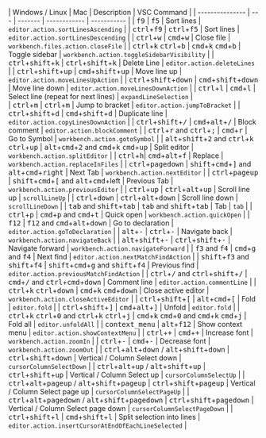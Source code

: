 | Windows / Linux | Mac | Description  | VSC Command |
| --------------- | --- | ------- | ------------ | ----------- |
| <kbd>f9</kbd> | <kbd>f5</kbd> | Sort lines | `editor.action.sortLinesAscending` | 
| <kbd>ctrl</kbd>+<kbd>f9</kbd> | <kbd>ctrl</kbd>+<kbd>f5</kbd> | Sort lines | `editor.action.sortLinesDescending` | 
| <kbd>ctrl</kbd>+<kbd>w</kbd> | <kbd>cmd</kbd>+<kbd>w</kbd> | Close file | `workbench.files.action.closeFile` | 
| <kbd>ctrl</kbd>+<kbd>k</kbd> <kbd>ctrl</kbd>+<kbd>b</kbd> | <kbd>cmd</kbd>+<kbd>k</kbd> <kbd>cmd</kbd>+<kbd>b</kbd> | Toggle sidebar | `workbench.action.toggleSidebarVisibility` | 
| <kbd>ctrl</kbd>+<kbd>shift</kbd>+<kbd>k</kbd> | <kbd>ctrl</kbd>+<kbd>shift</kbd>+<kbd>k</kbd> | Delete Line | `editor.action.deleteLines` | 
| <kbd>ctrl</kbd>+<kbd>shift</kbd>+<kbd>up</kbd> | <kbd>cmd</kbd>+<kbd>shift</kbd>+<kbd>up</kbd> | Move line up | `editor.action.moveLinesUpAction` | 
| <kbd>ctrl</kbd>+<kbd>shift</kbd>+<kbd>down</kbd> | <kbd>cmd</kbd>+<kbd>shift</kbd>+<kbd>down</kbd> | Move line down | `editor.action.moveLinesDownAction` | 
| <kbd>ctrl</kbd>+<kbd>l</kbd> | <kbd>cmd</kbd>+<kbd>l</kbd> | Select line (repeat for next lines) | `expandLineSelection` |  
| <kbd>ctrl</kbd>+<kbd>m</kbd> | <kbd>ctrl</kbd>+<kbd>m</kbd> | Jump to bracket | `editor.action.jumpToBracket` | 
| <kbd>ctrl</kbd>+<kbd>shift</kbd>+<kbd>d</kbd> | <kbd>cmd</kbd>+<kbd>shift</kbd>+<kbd>d</kbd> | Duplicate line | `editor.action.copyLinesDownAction` | 
| <kbd>ctrl</kbd>+<kbd>shift</kbd>+<kbd>/</kbd> | <kbd>cmd</kbd>+<kbd>alt</kbd>+<kbd>/</kbd> | Block comment | `editor.action.blockComment` | 
| <kbd>ctrl</kbd>+<kbd>r</kbd> and <kbd>ctrl</kbd>+<kbd>;</kbd> | <kbd>cmd</kbd>+<kbd>r</kbd> | Go to Symbol | `workbench.action.gotoSymbol` | 
| <kbd>alt</kbd>+<kbd>shift</kbd>+<kbd>2</kbd> and <kbd>ctrl</kbd>+<kbd>k</kbd> <kbd>ctrl</kbd>+<kbd>up</kbd> | <kbd>alt</kbd>+<kbd>cmd</kbd>+<kbd>2</kbd> and <kbd>cmd</kbd>+<kbd>k</kbd> <kbd>cmd</kbd>+<kbd>up</kbd> | Split editor | `workbench.action.splitEditor` | 
| <kbd>ctrl</kbd>+<kbd>h</kbd>| <kbd>cmd</kbd>+<kbd>alt</kbd>+<kbd>f</kbd> | Replace | `workbench.action.replaceInFiles` | 
| <kbd>ctrl</kbd>+<kbd>pagedown</kbd> | <kbd>shift</kbd>+<kbd>cmd</kbd>+<kbd>]</kbd> and <kbd>alt</kbd>+<kbd>cmd</kbd>+<kbd>right</kbd> | Next Tab | `workbench.action.nextEditor` | 
| <kbd>ctrl</kbd>+<kbd>pageup</kbd> | <kbd>shift</kbd>+<kbd>cmd</kbd>+<kbd>[</kbd> and <kbd>alt</kbd>+<kbd>cmd</kbd>+left | Previous Tab | `workbench.action.previousEditor` | 
| <kbd>ctrl</kbd>+<kbd>up</kbd> | <kbd>ctrl</kbd>+<kbd>alt</kbd>+<kbd>up</kbd> | Scroll line up | `scrollLineUp` | 
| <kbd>ctrl</kbd>+<kbd>down</kbd> | <kbd>ctrl</kbd>+<kbd>alt</kbd>+<kbd>down</kbd> | Scroll line down | `scrollLineDown` | 
| <kbd>tab</kbd> and <kbd>shift</kbd>+<kbd>tab</kbd> | <kbd>tab</kbd> and <kbd>shift</kbd>+<kbd>tab</kbd> | Tab | `tab` | 
| <kbd>ctrl</kbd>+<kbd>p</kbd> | <kbd>cmd</kbd>+<kbd>p</kbd> and <kbd>cmd</kbd>+<kbd>t</kbd> | Quick open | `workbench.action.quickOpen` |
| <kbd>f12</kbd> | <kbd>f12</kbd> and <kbd>cmd</kbd>+<kbd>alt</kbd>+<kbd>down</kbd> | Go to declaration | `editor.action.goToDeclaration` |
| <kbd>alt</kbd>+<kbd>-</kbd> | <kbd>ctrl</kbd>+<kbd>-</kbd> | Navigate back | `workbench.action.navigateBack` | 
| <kbd>alt</kbd>+<kbd>shift</kbd>+<kbd>-</kbd> | <kbd>ctrl</kbd>+<kbd>shift</kbd>+<kbd>-</kbd> | Navigate forward | `workbench.action.navigateForward` | 
| <kbd>f3</kbd> and <kbd>f4</kbd> | <kbd>cmd</kbd>+<kbd>g</kbd> and <kbd>f4</kbd> | Next find | `editor.action.nextMatchFindAction` | 
| <kbd>shift</kbd>+<kbd>f3</kbd> and <kbd>shift</kbd>+<kbd>f4</kbd> | <kbd>shift</kbd>+<kbd>cmd</kbd>+<kbd>g</kbd> and <kbd>shift</kbd>+<kbd>f4</kbd> | Previous find | `editor.action.previousMatchFindAction` | 
| <kbd>ctrl</kbd>+<kbd>/</kbd> and <kbd>ctrl</kbd>+<kbd>shift</kbd>+<kbd>/</kbd> | <kbd>cmd</kbd>+<kbd>/</kbd> and <kbd>ctrl</kbd>+<kbd>cmd</kbd>+<kbd>down</kbd> | Comment line | `editor.action.commentLine` | 
| <kbd>ctrl</kbd>+<kbd>k</kbd> <kbd>ctrl</kbd>+<kbd>down</kbd> | <kbd>cmd</kbd>+<kbd>k</kbd> <kbd>cmd</kbd>+<kbd>down</kbd> | Close active editor | `workbench.action.closeActiveEditor` | 
| <kbd>ctrl</kbd>+<kbd>shift</kbd>+<kbd>[</kbd> | <kbd>alt</kbd>+<kbd>cmd</kbd>+<kbd>[</kbd> | Fold | `editor.fold` | 
| <kbd>ctrl</kbd>+<kbd>shift</kbd>+<kbd>]</kbd> | <kbd>cmd</kbd>+<kbd>alt</kbd>+<kbd>]</kbd> | Unfold | `editor.fold` | 
| <kbd>ctrl</kbd>+<kbd>k</kbd> <kbd>ctrl</kbd>+<kbd>0</kbd> and <kbd>ctrl</kbd>+<kbd>k</kbd> <kbd>ctrl</kbd>+<kbd>j</kbd> | <kbd>cmd</kbd>+<kbd>k</kbd> <kbd>cmd</kbd>+<kbd>0</kbd> and <kbd>cmd</kbd>+<kbd>k</kbd> <kbd>cmd</kbd>+<kbd>j</kbd> | Fold all | `editor.unfoldAll` | 
| <kbd>context_menu</kbd> | <kbd>alt</kbd>+<kbd>f12</kbd> | Show context menu | `editor.action.showContextMenu` |
| <kbd>ctrl</kbd>+<kbd>+</kbd> | <kbd>cmd</kbd>+<kbd>+</kbd> | Increase font | `workbench.action.zoomIn` |
| <kbd>ctrl</kbd>+<kbd>-</kbd> | <kbd>cmd</kbd>+<kbd>-</kbd> | Decrease font | `workbench.action.zoomOut` |
| <kbd>ctrl</kbd>+<kbd>alt</kbd>+<kbd>down</kbd> / <kbd>alt</kbd>+<kbd>shift</kbd>+<kbd>down</kbd> | <kbd>ctrl</kbd>+<kbd>shift</kbd>+<kbd>down</kbd>  | Vertical / Column Select down | `cursorColumnSelectDown` |
| <kbd>ctrl</kbd>+<kbd>alt</kbd>+<kbd>up</kbd> / <kbd>alt</kbd>+<kbd>shift</kbd>+<kbd>up</kbd> | <kbd>ctrl</kbd>+<kbd>shift</kbd>+<kbd>up</kbd>  | Vertical / Column Select up | `cursorColumnSelectUp` |
| <kbd>ctrl</kbd>+<kbd>alt</kbd>+<kbd>pageup</kbd> / <kbd>alt</kbd>+<kbd>shift</kbd>+<kbd>pageup</kbd> | <kbd>ctrl</kbd>+<kbd>shift</kbd>+<kbd>pageup</kbd> | Vertical / Column Select page up | `cursorColumnSelectPageUp` |
| <kbd>ctrl</kbd>+<kbd>alt</kbd>+<kbd>pagedown</kbd> / <kbd>alt</kbd>+<kbd>shift</kbd>+<kbd>pagedown</kbd> | <kbd>ctrl</kbd>+<kbd>shift</kbd>+<kbd>pagedown</kbd> | Vertical / Column Select page down | `cursorColumnSelectPageDown` |
| <kbd>ctrl</kbd>+<kbd>shift</kbd>+<kbd>l</kbd> | <kbd>cmd</kbd>+<kbd>shift</kbd>+<kbd>l</kbd> | Split selection into lines | `editor.action.insertCursorAtEndOfEachLineSelected` |